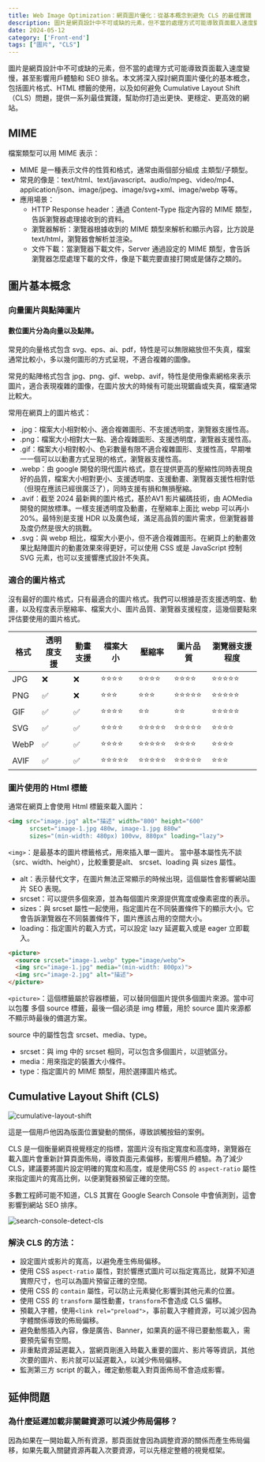 ```yaml
---
title: Web Image Optimization：網頁圖片優化：從基本概念到避免 CLS 的最佳實踐
description: 圖片是網頁設計中不可或缺的元素，但不當的處理方式可能導致頁面載入速度變慢，甚至影響用戶體驗和 SEO 排名。本文將深入探討網頁圖片優化的基本概念，包括圖片格式、HTML 標籤的使用，以及如何避免 Cumulative Layout Shift（CLS）問題，提供一系列最佳實踐，幫助你打造出更快、更穩定、更高效的網站。
date: 2024-05-12
category: ['Front-end']
tags: ["圖片", "CLS"]
---
```


圖片是網頁設計中不可或缺的元素，但不當的處理方式可能導致頁面載入速度變慢，甚至影響用戶體驗和 SEO 排名。本文將深入探討網頁圖片優化的基本概念，包括圖片格式、HTML 標籤的使用，以及如何避免 Cumulative Layout Shift（CLS）問題，提供一系列最佳實踐，幫助你打造出更快、更穩定、更高效的網站。

## MIME

檔案類型可以用 MIME 表示：

- MIME 是一種表示文件的性質和格式，通常由兩個部分組成 主類型/子類型。
- 常見的像是：text/html、text/javascript、audio/mpeg、video/mp4、application/json、image/jpeg、image/svg+xml、image/webp 等等。
- 應用場景：
    - HTTP Response header：通過 Content-Type 指定內容的 MIME 類型，告訴瀏覽器處理接收到的資料。
    - 瀏覽器解析：瀏覽器根據收到的 MIME 類型來解析和顯示內容，比方說是 text/html，瀏覽器會解析並渲染。
    - 文件下載：當瀏覽器下載文件，Server 通過設定的 MIME 類型，會告訴瀏覽器怎麼處理下載的文件，像是下載完要直接打開或是儲存之類的。

## 圖片基本概念

### 向量圖片與點陣圖片

#### 數位圖片分為向量以及點陣。
常見的向量格式包含 svg、eps、ai、pdf，特性是可以無限縮放但不失真，檔案通常比較小，多以幾何圖形的方式呈現，不適合複雜的圖像。

常見的點陣格式包含 jpg、png、gif、webp、avif，特性是使用像素網格來表示圖片，適合表現複雜的圖像，在圖片放大的時候有可能出現鋸齒或失真，檔案通常比較大。

常用在網頁上的圖片格式：
  - .jpg：檔案大小相對較小、適合複雜圖形、不支援透明度，瀏覽器支援性高。
  - .png：檔案大小相對大一點、適合複雜圖形、支援透明度，瀏覽器支援性高。
  - .gif：檔案大小相對較小、色彩數量有限不適合複雜圖形、支援性高，早期唯一一個可以以動畫方式呈現的格式，瀏覽器支援性高。
  - .webp：由 google 開發的現代圖片格式，意在提供更高的壓縮性同時表現良好的品質，檔案大小相對更小、支援透明度、支援動畫、瀏覽器支援性相對低（但現在應該已經很廣泛了），同時支援有損和無損壓縮。
  - .avif：截至 2024 最新興的圖片格式，基於AV1 影片編碼技術，由 AOMedia 開發的開放標準。一樣支援透明度及動畫，在壓縮率上面比 webp 可以再小 20%。最特別是支援 HDR 以及廣色域，滿足高品質的圖片需求，但瀏覽器普及度仍然是很大的挑戰。
  - .svg：與 webp 相比，檔案大小更小，但不適合複雜圖形。在網頁上的動畫效果比點陣圖片的動畫效果來得更好，可以使用 CSS 或是 JavaScript 控制 SVG 元素，也可以支援響應式設計不失真。

### 適合的圖片格式

沒有最好的圖片格式，只有最適合的圖片格式。我們可以根據是否支援透明度、動畫，以及程度表示壓縮率、檔案大小、圖片品質、瀏覽器支援程度，這幾個要點來評估要使用的圖片格式。

| 格式 | 透明度支援 | 動畫支援 | 檔案大小 | 壓縮率 | 圖片品質 | 瀏覽器支援程度 |
| --- | --- | --- | --- | --- | --- | --- |
| JPG | ❌ | ❌ | ⭐⭐⭐⭐ | ⭐⭐⭐⭐ | ⭐⭐⭐⭐ | ⭐⭐⭐⭐⭐ |
| PNG | ✅ | ❌ | ⭐⭐⭐ | ⭐⭐⭐ | ⭐⭐⭐⭐⭐ | ⭐⭐⭐⭐⭐ |
| GIF | ✅ | ✅ | ⭐⭐⭐⭐ | ⭐⭐ | ⭐⭐ | ⭐⭐⭐⭐⭐ |
| SVG | ✅ | ✅ | ⭐⭐⭐⭐ | ⭐⭐⭐⭐⭐ | ⭐⭐⭐⭐⭐ | ⭐⭐⭐⭐ |
| WebP | ✅ | ✅ | ⭐⭐⭐⭐ | ⭐⭐⭐⭐⭐ | ⭐⭐⭐⭐ | ⭐⭐⭐⭐ |
| AVIF | ✅ | ✅ | ⭐⭐⭐⭐⭐ | ⭐⭐⭐⭐⭐ | ⭐⭐⭐⭐⭐ | ⭐⭐⭐ |

### 圖片使用的 Html 標籤

通常在網頁上會使用 Html 標籤來載入圖片：

```html
<img src="image.jpg" alt="描述" width="800" height="600" 
      srcset="image-1.jpg 480w, image-1.jpg 880w" 
      sizes="(min-width: 480px) 100vw, 880px" loading="lazy">
```

`<img>`：是最基本的圖片標籤格式，用來插入單一圖片。
當中基本屬性先不談（src、width、height），比較重要是alt、 srcset、loading 與 sizes 屬性。
  - alt：表示替代文字，在圖片無法正常顯示的時候出現，這個屬性會影響網站圖片 SEO 表現。
  - srcset：可以提供多個來源，並為每個圖片來源提供寬度或像素密度的表示。
  - sizes：與 srcset 屬性一起使用，指定圖片在不同裝置條件下的顯示大小。它會告訴瀏覽器在不同裝置條件下，圖片應該占用的空間大小。
  - loading：指定圖片的載入方式，可以設定 lazy 延遲載入或是 eager 立即載入。

```html
<picture>
  <source srcset="image-1.webp" type="image/webp">
  <img src="image-1.jpg" media="(min-width: 800px)">
  <img src="image-2.jpg" alt="描述">
</picture>
```

`<picture>`：這個標籤屬於容器標籤，可以替同個圖片提供多個圖片來源。當中可以包覆 多個 source 標籤，最後一個必須是 img 標籤，用於 source 圖片來源都不顯示時最後的備選方案。

source 中的屬性包含 srcset、media、type。
  - srcset：與 img 中的 srcset 相同，可以包含多個圖片，以逗號區分。
  - media：用來指定的裝置大小條件。
  - type：指定圖片的 MIME 類型，用於選擇圖片格式。

## Cumulative Layout Shift (CLS)

![cumulative-layout-shift](/blog/cumulative-layout-shift.gif)

這是一個用戶他因為版面位置變動的關係，導致誤觸按鈕的案例。

CLS 是一個衡量網頁視覺穩定的指標，當圖片沒有指定寬度和高度時，瀏覽器在載入圖片會重新計算頁面佈局，導致頁面元素偏移，影響用戶體驗。為了減少 CLS，建議要將圖片設定明確的寬度和高度，或是使用CSS 的 `aspect-ratio` 屬性來指定圖片的寬高比例，以便瀏覽器預留正確的空間。

多數工程師可能不知道，CLS 其實在 Google Search Console 中會偵測到，這會影響到網站 SEO 排序。

![search-console-detect-cls](/blog/search-console-detect-cls.png)

### 解決 CLS 的方法：

- 設定圖片或影片的寬高，以避免產生佈局偏移。
- 使用 CSS `aspect-ratio` 屬性，對於響應式圖片可以指定寬高比，就算不知道實際尺寸，也可以為圖片預留正確的空間。
- 使用 CSS 的 `contain` 屬性，可以防止元素變化影響到其他元素的位置。
- 使用 CSS 的 `transform` 屬性動畫，`transform`不會造成 CLS 偏移。
- 預載入字體，使用`<link rel="preload">`，事前載入字體資源，可以減少因為字體關係導致的佈局偏移。
- 避免動態插入內容，像是廣告、Banner，如果真的逼不得已要動態載入，需要預先留有空間。
- 非重點資源延遲載入，當網頁剛進入時載入重要的圖片、影片等等資訊，其他次要的圖片、影片就可以延遲載入，以減少佈局偏移。
- 監測第三方 script 的載入，確定動態載入對頁面佈局不會造成影響。

## 延伸問題

### 為什麼延遲加載非關鍵資源可以減少佈局偏移？

因為如果在一開始載入所有資源，那頁面就會因為調整資源的關係而產生佈局偏移，如果先載入關鍵資源再載入次要資源，可以先穩定整體的視覺框架。
